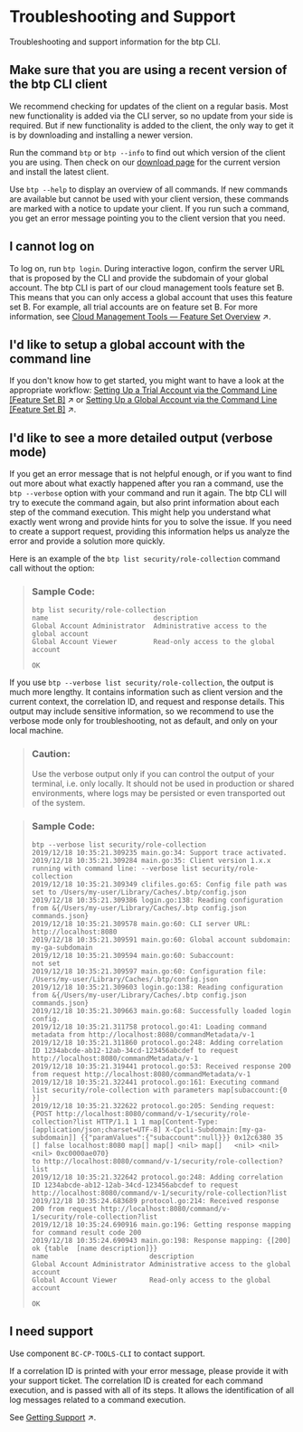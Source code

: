 <!-- loio4023e1504ebc4a00a5108b8f716fe9a3 -->

# Troubleshooting and Support

Troubleshooting and support information for the btp CLI.



<a name="loio4023e1504ebc4a00a5108b8f716fe9a3__section_dv5_kb1_ckb"/>

## Make sure that you are using a recent version of the btp CLI client

We recommend checking for updates of the client on a regular basis. Most new functionality is added via the CLI server, so no update from your side is required. But if new functionality is added to the client, the only way to get it is by downloading and installing a newer version.

Run the command `btp` or `btp --info` to find out which version of the client you are using. Then check on our [download page](https://tools.hana.ondemand.com/#cloud-cpcli) for the current version and install the latest client.

Use `btp --help` to display an overview of all commands. If new commands are available but cannot be used with your client version, these commands are marked with a notice to update your client. If you run such a command, you get an error message pointing you to the client version that you need.



<a name="loio4023e1504ebc4a00a5108b8f716fe9a3__section_b25_g3c_xlb"/>

## I cannot log on

To log on, run `btp login`. During interactive logon, confirm the server URL that is proposed by the CLI and provide the subdomain of your global account. The btp CLI is part of our cloud management tools feature set B. This means that you can only access a global account that uses this feature set B. For example, all trial accounts are on feature set B. For more information, see [Cloud Management Tools — Feature Set Overview](https://help.sap.com/viewer/65de2977205c403bbc107264b8eccf4b/Cloud/en-US/caf4e4e23aef4666ad8f125af393dfb2.html "Cloud management tools represent the group of technologies designed for managing SAP BTP.") :arrow_upper_right:.



<a name="loio4023e1504ebc4a00a5108b8f716fe9a3__section_tpf_hyh_xlb"/>

## I'd like to setup a global account with the command line

If you don't know how to get started, you might want to have a look at the appropriate workflow: [Setting Up a Trial Account via the Command Line [Feature Set B]](https://help.sap.com/viewer/65de2977205c403bbc107264b8eccf4b/Cloud/en-US/a21360fa19714751a7c49c796d39ac3d.html "If your trial account is running on the cloud management tools feature set B, you can use the command-line interfaces to set it up. For all tasks on global account and subaccount level, you use the SAP BTP command line interface (btp CLI). Once you’ve created a Cloud Foundry environment instance (a Cloud Foundry org), you use the Cloud Foundry CLI (cf CLI). This procedure works without the SAP BTP cockpit (except that you need the global account subdomain to log in, which you may have to look up in the cockpit).") :arrow_upper_right: or [Setting Up a Global Account via the Command Line [Feature Set B]](https://help.sap.com/viewer/65de2977205c403bbc107264b8eccf4b/Cloud/en-US/accd5b2389b04f4daf8a79b606435927.html "Your global account is the entry point for managing the resources, landscape, and entitlements for your departments and projects in a self-service manner in SAP BTP. You can use the command-line tool btp CLI to set it up.") :arrow_upper_right:.



<a name="loio4023e1504ebc4a00a5108b8f716fe9a3__section_csr_4s1_ckb"/>

## I'd like to see a more detailed output \(verbose mode\)

If you get an error message that is not helpful enough, or if you want to find out more about what exactly happened after you ran a command, use the `btp --verbose` option with your command and run it again. The btp CLI will try to execute the command again, but also print information about each step of the command execution. This might help you understand what exactly went wrong and provide hints for you to solve the issue. If you need to create a support request, providing this information helps us analyze the error and provide a solution more quickly.

Here is an example of the `btp list security/role-collection` command call without the option:

> ### Sample Code:  
> ```
> btp list security/role-collection
> name                         	description
> Global Account Administrator 	Administrative access to the global account
> Global Account Viewer        	Read-only access to the global account
> 
> OK
> 
> ```

If you use `btp --verbose list security/role-collection`, the output is much more lengthy. It contains information such as client version and the current context, the correlation ID, and request and response details. This output may include sensitive information, so we recommend to use the verbose mode only for troubleshooting, not as default, and only on your local machine.

> ### Caution:  
> Use the verbose output only if you can control the output of your terminal, i.e. only locally. It should not be used in production or shared environments, where logs may be persisted or even transported out of the system.

> ### Sample Code:  
> ```
> btp --verbose list security/role-collection
> 2019/12/18 10:35:21.309235 main.go:34: Support trace activated.
> 2019/12/18 10:35:21.309284 main.go:35: Client version 1.x.x running with command line: --verbose list security/role-collection
> 2019/12/18 10:35:21.309349 clifiles.go:65: Config file path was set to /Users/my-user/Library/Caches/.btp/config.json
> 2019/12/18 10:35:21.309386 login.go:138: Reading configuration from &{/Users/my-user/Library/Caches/.btp config.json commands.json}
> 2019/12/18 10:35:21.309578 main.go:60: CLI server URL:            http://localhost:8080
> 2019/12/18 10:35:21.309591 main.go:60: Global account subdomain:  my-ga-subdomain
> 2019/12/18 10:35:21.309594 main.go:60: Subaccount:                not set
> 2019/12/18 10:35:21.309597 main.go:60: Configuration file:        /Users/my-user/Library/Caches/.btp/config.json
> 2019/12/18 10:35:21.309603 login.go:138: Reading configuration from &{/Users/my-user/Library/Caches/.btp config.json commands.json}
> 2019/12/18 10:35:21.309663 main.go:68: Successfully loaded login config.
> 2019/12/18 10:35:21.311758 protocol.go:41: Loading command metadata from http://localhost:8080/commandMetadata/v-1
> 2019/12/18 10:35:21.311860 protocol.go:248: Adding correlation ID 1234abcde-ab12-12ab-34cd-123456abcdef to request http://localhost:8080/commandMetadata/v-1
> 2019/12/18 10:35:21.319441 protocol.go:53: Received response 200 from request http://localhost:8080/commandMetadata/v-1
> 2019/12/18 10:35:21.322441 protocol.go:161: Executing command list security/role-collection with parameters map[subaccount:{0 }]
> 2019/12/18 10:35:21.322622 protocol.go:205: Sending request:
> {POST http://localhost:8080/command/v-1/security/role-collection?list HTTP/1.1 1 1 map[Content-Type:[application/json;charset=UTF-8] X-Cpcli-Subdomain:[my-ga-subdomain]] {{"paramValues":{"subaccount":null}}} 0x12c6380 35 [] false localhost:8080 map[] map[] <nil> map[]   <nil> <nil> <nil> 0xc0000ae070}
> to http://localhost:8080/command/v-1/security/role-collection?list
> 2019/12/18 10:35:21.322642 protocol.go:248: Adding correlation ID 1234abcde-ab12-12ab-34cd-123456abcdef to request http://localhost:8080/command/v-1/security/role-collection?list
> 2019/12/18 10:35:24.683689 protocol.go:214: Received response 200 from request http://localhost:8080/command/v-1/security/role-collection?list
> 2019/12/18 10:35:24.690916 main.go:196: Getting response mapping for command result code 200
> 2019/12/18 10:35:24.690943 main.go:198: Response mapping: {[200] ok {table  [name description]}}
> name                         description
> Global Account Administrator Administrative access to the global account
> Global Account Viewer        Read-only access to the global account
> 
> OK
> 
> ```



<a name="loio4023e1504ebc4a00a5108b8f716fe9a3__section_q5m_151_ckb"/>

## I need support

Use component `BC-CP-TOOLS-CLI` to contact support.

If a correlation ID is printed with your error message, please provide it with your support ticket. The correlation ID is created for each command execution, and is passed with all of its steps. It allows the identification of all log messages related to a command execution.

See [Getting Support](https://help.sap.com/viewer/65de2977205c403bbc107264b8eccf4b/Cloud/en-US/5dd739823b824b539eee47b7860a00be.html "Use SAP Community, get guided answers, or explore SAP Support Portal.") :arrow_upper_right:.

